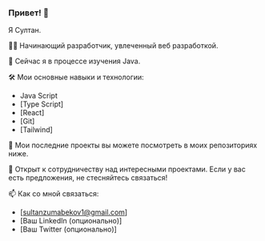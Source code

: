### Привет! 👋

Я Султан.

👨‍💻 Начинающий разработчик, увлеченный веб разработкой.

🌱 Сейчас я в процессе изучения Java.

🛠️ Мои основные навыки и технологии:
- Java Script
- [Type Script]
- [React]
- [Git]
- [Tailwind]

🔭 Мои последние проекты вы можете посмотреть в моих репозиториях ниже.

🤝 Открыт к сотрудничеству над интересными проектами. Если у вас есть предложения, не стесняйтесь связаться!

📫 Как со мной связаться:
- [sultanzumabekov1@gmail.com]
- [Ваш LinkedIn (опционально)]
- [Ваш Twitter (опционально)]

